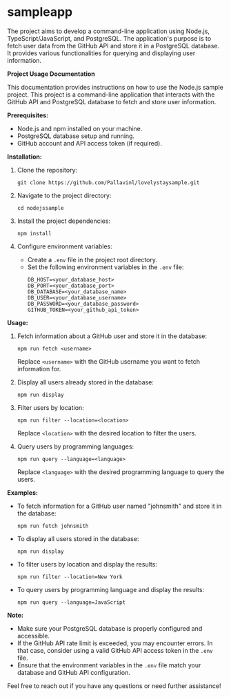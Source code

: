 # sampleapp
The project aims to develop a command-line application using Node.js, TypeScript/JavaScript, and PostgreSQL. The application's purpose is to fetch user data from the GitHub API and store it in a PostgreSQL database. It provides various functionalities for querying and displaying user information.

**Project Usage Documentation**

This documentation provides instructions on how to use the Node.js sample project. This project is a command-line application that interacts with the GitHub API and PostgreSQL database to fetch and store user information.

**Prerequisites:**
- Node.js and npm installed on your machine.
- PostgreSQL database setup and running.
- GitHub account and API access token (if required).

**Installation:**
1. Clone the repository:
   ```
   git clone https://github.com/Pallavinl/lovelystaysample.git
   ```

2. Navigate to the project directory:
   ```
   cd nodejssample
   ```

3. Install the project dependencies:
   ```
   npm install
   ```

4. Configure environment variables:
   - Create a `.env` file in the project root directory.
   - Set the following environment variables in the `.env` file:
     ```
     DB_HOST=<your_database_host>
     DB_PORT=<your_database_port>
     DB_DATABASE=<your_database_name>
     DB_USER=<your_database_username>
     DB_PASSWORD=<your_database_password>
     GITHUB_TOKEN=<your_github_api_token>
     ```

**Usage:**
1. Fetch information about a GitHub user and store it in the database:
   ```
   npm run fetch <username>
   ```
   Replace `<username>` with the GitHub username you want to fetch information for.

2. Display all users already stored in the database:
   ```
   npm run display
   ```

3. Filter users by location:
   ```
   npm run filter --location=<location>
   ```
   Replace `<location>` with the desired location to filter the users.

4. Query users by programming languages:
   ```
   npm run query --language=<language>
   ```
   Replace `<language>` with the desired programming language to query the users.

**Examples:**
- To fetch information for a GitHub user named "johnsmith" and store it in the database:
  ```
  npm run fetch johnsmith
  ```

- To display all users stored in the database:
  ```
  npm run display
  ```

- To filter users by location and display the results:
  ```
  npm run filter --location=New York
  ```

- To query users by programming language and display the results:
  ```
  npm run query --language=JavaScript
  ```

**Note:**
- Make sure your PostgreSQL database is properly configured and accessible.
- If the GitHub API rate limit is exceeded, you may encounter errors. In that case, consider using a valid GitHub API access token in the `.env` file.
- Ensure that the environment variables in the `.env` file match your database and GitHub API configuration.

Feel free to reach out if you have any questions or need further assistance!
